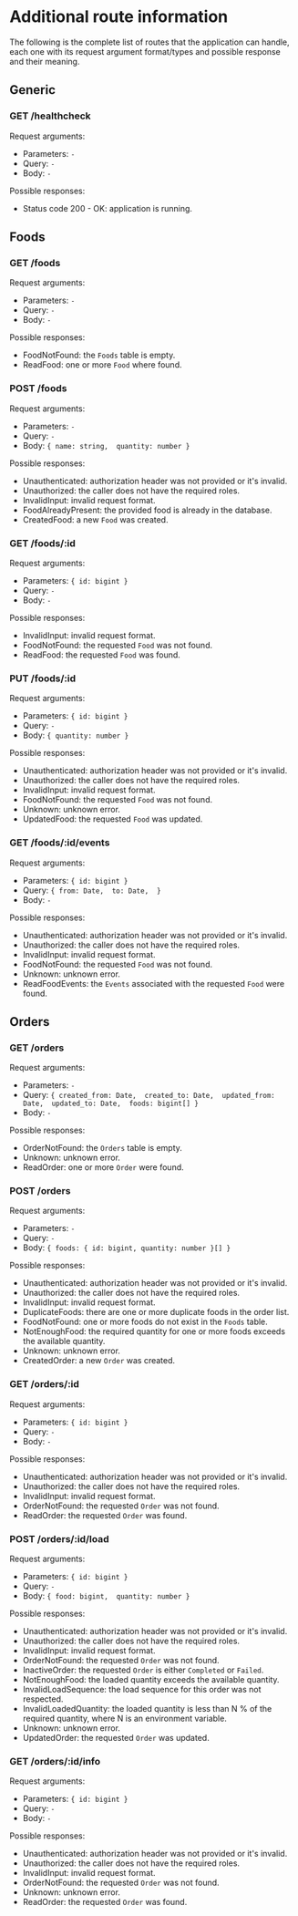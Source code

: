 
# Additional route information
The following is the complete list of routes that the application can handle, each one with its request argument format/types and possible response and their meaning.

## Generic

### GET /healthcheck

Request arguments:
- Parameters: `-`
- Query: `-`
- Body: `-`

Possible responses:
- Status code 200 - OK: application is running.

## Foods

### GET /foods

Request arguments:
- Parameters: `-`
- Query: `-`
- Body: `-`

Possible responses:
- FoodNotFound: the `Foods` table is empty.
- ReadFood: one or more `Food` where found.

### POST /foods

Request arguments:
- Parameters: `-`
- Query: `-`
- Body: ```{
    name: string, 
    quantity: number
}```

Possible responses:
- Unauthenticated: authorization header was not provided or it's invalid.
- Unauthorized: the caller does not have the required roles.
- InvalidInput: invalid request format.
- FoodAlreadyPresent: the provided food is already in the database.
- CreatedFood: a new `Food` was created.

### GET /foods/:id

Request arguments:
- Parameters: ```{
    id: bigint
}```
- Query: `-`
- Body: `-`

Possible responses:
- InvalidInput: invalid request format.
- FoodNotFound: the requested `Food` was not found.
- ReadFood: the requested `Food` was found.

### PUT /foods/:id

Request arguments:
- Parameters: ```{
    id: bigint
}```
- Query: `-`
- Body: ```{
    quantity: number
}```

Possible responses:
- Unauthenticated: authorization header was not provided or it's invalid.
- Unauthorized: the caller does not have the required roles.
- InvalidInput: invalid request format.
- FoodNotFound: the requested `Food` was not found.
- Unknown: unknown error.
- UpdatedFood: the requested `Food` was updated.

### GET /foods/:id/events

Request arguments:
- Parameters: ```{
    id: bigint
}```
- Query: ```{
    from: Date, 
    to: Date, 
}```
- Body: `-`

Possible responses:
- Unauthenticated: authorization header was not provided or it's invalid.
- Unauthorized: the caller does not have the required roles.
- InvalidInput: invalid request format.
- FoodNotFound: the requested `Food` was not found.
- Unknown: unknown error.
- ReadFoodEvents: the `Events` associated with the requested `Food` were found.

## Orders

### GET /orders

Request arguments:
- Parameters: `-`
- Query: ```{
    created_from: Date, 
    created_to: Date, 
    updated_from: Date, 
    updated_to: Date, 
    foods: bigint[]
}```
- Body: `-`

Possible responses:
- OrderNotFound: the `Orders` table is empty.
- Unknown: unknown error.
- ReadOrder: one or more `Order` were found.

### POST /orders

Request arguments:
- Parameters: `-`
- Query: `-`
- Body: ```{
    foods: { id: bigint, quantity: number }[]
}```

Possible responses:
- Unauthenticated: authorization header was not provided or it's invalid.
- Unauthorized: the caller does not have the required roles.
- InvalidInput: invalid request format.
- DuplicateFoods: there are one or more duplicate foods in the order list.
- FoodNotFound: one or more foods do not exist in the `Foods` table.
- NotEnoughFood: the required quantity for one or more foods exceeds the available quantity.
- Unknown: unknown error.
- CreatedOrder: a new `Order` was created.

### GET /orders/:id

Request arguments:
- Parameters: ```{
    id: bigint
}```
- Query: `-`
- Body: `-`

Possible responses:
- Unauthenticated: authorization header was not provided or it's invalid.
- Unauthorized: the caller does not have the required roles.
- InvalidInput: invalid request format.
- OrderNotFound: the requested `Order` was not found.
- ReadOrder: the requested `Order` was found.

### POST /orders/:id/load

Request arguments:
- Parameters: ```{
    id: bigint
}```
- Query: `-`
- Body: ```{
    food: bigint, 
    quantity: number
}```

Possible responses:
- Unauthenticated: authorization header was not provided or it's invalid.
- Unauthorized: the caller does not have the required roles.
- InvalidInput: invalid request format.
- OrderNotFound: the requested `Order` was not found.
- InactiveOrder: the requested `Order` is either `Completed` or `Failed`.
- NotEnoughFood: the loaded quantity exceeds the available quantity.
- InvalidLoadSequence: the load sequence for this order was not respected.
- InvalidLoadedQuantity: the loaded quantity is less than N % of the required quantity, where N is an environment variable.
- Unknown: unknown error.
- UpdatedOrder: the requested `Order` was updated.

### GET /orders/:id/info

Request arguments:
- Parameters: ```{
    id: bigint
}```
- Query: `-`
- Body: `-`

Possible responses:
- Unauthenticated: authorization header was not provided or it's invalid.
- Unauthorized: the caller does not have the required roles.
- InvalidInput: invalid request format.
- OrderNotFound: the requested `Order` was not found.
- Unknown: unknown error.
- ReadOrder: the requested `Order` was found.
